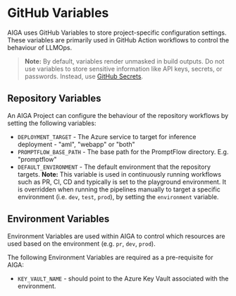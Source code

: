 # GitHub Variables

AIGA uses GitHub Variables to store project-specific configuration settings. These variables are primarily used in GitHub Action workflows to control the behaviour of LLMOps.

> **Note:** By default, variables render unmasked in build outputs. Do not use variables to store sensitive information like API keys, secrets, or passwords. Instead, use [GitHub Secrets](./github-secrets.md).

## Repository Variables

An AIGA Project can configure the behaviour of the repository workflows by setting the following variables:

- `DEPLOYMENT_TARGET` - The Azure service to target for inference deployment - "aml", "webapp" or "both"
- `PROMPTFLOW_BASE_PATH` - The base path for the PromptFlow directory. E.g. "promptflow"
- `DEFAULT_ENVIRONMENT` - The default environment that the repository targets. **Note:** This variable is used in continuously running workflows such as PR, CI, CD and typically is set to the playground environment. It is overridden when running the pipelines manually to target a specific environment (i.e. `dev`, `test`, `prod`), by setting the `environment` variable.

## Environment Variables

Environment Variables are used within AIGA to control which resources are used based on the environment (e.g. `pr`, `dev`, `prod`).

The following Environment Variables are required as a pre-requisite for AIGA:

- `KEY_VAULT_NAME` - should point to the Azure Key Vault associated with the environment.

